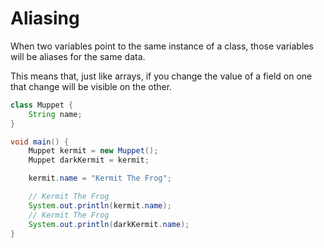 # Aliasing


When two variables point to the same instance of a class, those variables will be
aliases for the same data.

This means that, just like arrays, if you change the value of a field on one that change
will be visible on the other.

```java
class Muppet {
    String name;
}

void main() {
    Muppet kermit = new Muppet();
    Muppet darkKermit = kermit;

    kermit.name = "Kermit The Frog";

    // Kermit The Frog
    System.out.println(kermit.name);
    // Kermit The Frog
    System.out.println(darkKermit.name);
}
```